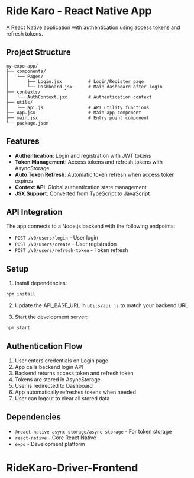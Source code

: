 # Ride Karo - React Native App

A React Native application with authentication using access tokens and refresh tokens.

## Project Structure

```
my-expo-app/
├── components/
│   └── Pages/
│       ├── Login.jsx          # Login/Register page
│       └── Dashboard.jsx      # Main dashboard after login
├── contexts/
│   └── AuthContext.jsx        # Authentication context
├── utils/
│   └── api.js                 # API utility functions
├── App.jsx                    # Main app component
├── main.jsx                   # Entry point component
└── package.json
```

## Features

- **Authentication**: Login and registration with JWT tokens
- **Token Management**: Access tokens and refresh tokens with AsyncStorage
- **Auto Token Refresh**: Automatic token refresh when access token expires
- **Context API**: Global authentication state management
- **JSX Support**: Converted from TypeScript to JavaScript

## API Integration

The app connects to a Node.js backend with the following endpoints:
- `POST /v0/users/login` - User login
- `POST /v0/users/create` - User registration  
- `POST /v0/users/refresh-token` - Token refresh

## Setup

1. Install dependencies:
```bash
npm install
```

2. Update the API_BASE_URL in `utils/api.js` to match your backend URL

3. Start the development server:
```bash
npm start
```

## Authentication Flow

1. User enters credentials on Login page
2. App calls backend login API
3. Backend returns access token and refresh token
4. Tokens are stored in AsyncStorage
5. User is redirected to Dashboard
6. App automatically refreshes tokens when needed
7. User can logout to clear all stored data

## Dependencies

- `@react-native-async-storage/async-storage` - For token storage
- `react-native` - Core React Native
- `expo` - Development platform
# RideKaro-Driver-Frontend

